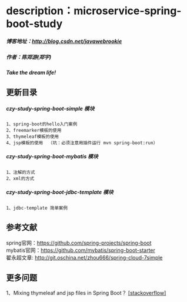 # description：microservice-spring-boot-study
##### 博客地址：http://blog.csdn.net/javawebrookie
##### 作者：陈郑游(郑宇)
##### Take the dream life!



## 更新目录
##### czy-study-spring-boot-simple 模块
    1、spring-boot的hello入门案例     
    2、freemarker模板的使用   
    3、thymeleaf模板的使用    
    4、jsp模板的使用  （坑：必须注意用插件运行 mvn spring-boot:run）
    
##### czy-study-spring-boot-mybatis 模块
    1、注解的方式
    2、xml的方式


##### czy-study-spring-boot-jdbc-template 模块
    1、jdbc-template 简单案例


## 参考文献
spring官网：https://github.com/spring-projects/spring-boot  
mybatis官网：https://github.com/mybatis/spring-boot-starter      
翟永超文章: http://git.oschina.net/zhou666/spring-cloud-7simple





## 更多问题
1、Mixing thymeleaf and jsp files in Spring Boot？
[[stackoverflow]](https://stackoverflow.com/questions/31985798/mixing-thymeleaf-and-jsp-files-in-spring-boot/43818962#43818962)         











